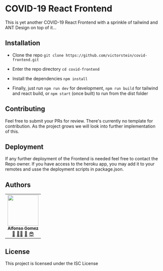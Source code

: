 # COVID-19 React Frontend

This is yet another COVID-19 React Frontend with a sprinkle of tailwind and ANT Design on top of it...
<!---
## Live Example

You may find a live example of the API and a runing GraphQL Playground [Here](https://yetanother-covid-api.herokuapp.com/graphql).
-->
## Installation

* Clone the repo
	```git clone https://github.com/victorstein/covid-frontend.git```

* Enter the repo directory
	```cd covid-frontend```

* Install the dependencies
	```npm install```
<!---
* Create a .env file with the following set up. (examples in parentheses)


| KEY | TYPE | DESCRIPTION | REQUIRED
| ------ | ------ | ------ | ---------
PORT |Int| Server Port | False
NODE_ENV  |String| Node environment | False
API_KEY  |string| API key to use with [COVID-19](https://rapidapi.com/api-sports/api/covid-193) API | True
ALLOWED_ORIGINS | comma separated String | for example, http:// localhost, https://frontend.com | False
-->

* Finally, just run ```npm run dev``` for development, ```npm run build``` for tailwind and react build, or ```npm start``` (once built) to run from the dist folder

## Contributing

Feel free to submit your PRs for review. There's currently no template for contribution. As the project grows we will look into further implementation of this.

## Deployment

If any further deployment of the Frontend is needed feel free to contact the Repo owner. If you have access to the heroku app, you may add it to your remotes and usse the deployment scripts in package.json.

## Authors

<!-- prettier-ignore -->
<table><tr><td align="center"><a href="http://victorstein.github.io"><img src="https://avatars3.githubusercontent.com/u/11080740?v=3" width="100px;" /><br /><sub><b>Alfonso Gomez</b></sub></a><br /><a href="#question" title="Answering Questions">💬</a> <a href="#" title="Documentation">📖</a><a href="#tool" title="Tools">🔧</a> <a href="#review" title="Reviewed Pull Requests">👀</a> <a href="#maintenance" title="Maintenance">😎</a></td></table>

## License

This project is licensed under the ISC License 